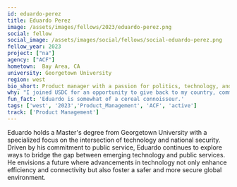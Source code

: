 ```yaml
---
id: eduardo-perez
title: Eduardo Perez
image: /assets/images/fellows/2023/eduardo-perez.png
social: fellow
social_image: /assets/images/social/fellows/social-eduardo-perez.png
fellow_year: 2023
project: ["na"]
agency: ["ACF"]
hometown:  Bay Area, CA
university: Georgetown University
region: west
bio_short: Product manager with a passion for politics, technology, and security 
why: "I joined USDC for an opportunity to give back to my country, community, and peers."
fun_fact: 'Eduardo is somewhat of a cereal connoisseur.'
tags: ['west', '2023','Product_Management', 'ACF', 'active']
track: ['Product Management']
---
```


Eduardo holds a Master's degree from Georgetown University with a specialized focus on the intersection of technology and national security. Driven by his commitment to public service, Eduardo continues to explore ways to bridge the gap between emerging technology and public services. He envisions a future where advancements in technology not only enhance efficiency and connectivity but also foster a safer and more secure global environment. 
